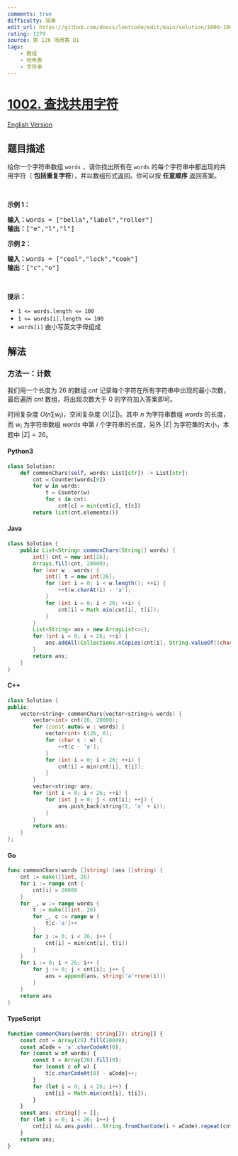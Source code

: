 ```yaml
---
comments: true
difficulty: 简单
edit_url: https://github.com/doocs/leetcode/edit/main/solution/1000-1099/1002.Find%20Common%20Characters/README.md
rating: 1279
source: 第 126 场周赛 Q1
tags:
    - 数组
    - 哈希表
    - 字符串
---
```


<!-- problem:start -->

# [1002. 查找共用字符](https://leetcode.cn/problems/find-common-characters)

[English Version](/solution/1000-1099/1002.Find%20Common%20Characters/README_EN.md)

## 题目描述

<!-- description:start -->

给你一个字符串数组 <code>words</code> ，请你找出所有在 <code>words</code> 的每个字符串中都出现的共用字符（ <strong>包括重复字符</strong>），并以数组形式返回。你可以按 <strong>任意顺序</strong> 返回答案。

<p>&nbsp;</p>

<p><strong>示例 1：</strong></p>

<pre>
<strong>输入：</strong>words = ["bella","label","roller"]
<strong>输出：</strong>["e","l","l"]
</pre>

<p><strong>示例 2：</strong></p>

<pre>
<strong>输入：</strong>words = ["cool","lock","cook"]
<strong>输出：</strong>["c","o"]
</pre>

<p>&nbsp;</p>

<p><strong>提示：</strong></p>

<ul>
	<li><code>1 &lt;= words.length &lt;= 100</code></li>
	<li><code>1 &lt;= words[i].length &lt;= 100</code></li>
	<li><code>words[i]</code> 由小写英文字母组成</li>
</ul>

<!-- description:end -->

## 解法

<!-- solution:start -->

### 方法一：计数

我们用一个长度为 $26$ 的数组 $cnt$ 记录每个字符在所有字符串中出现的最小次数，最后遍历 $cnt$ 数组，将出现次数大于 $0$ 的字符加入答案即可。

时间复杂度 $O(n \sum w_i)$，空间复杂度 $O(|\Sigma|)$。其中 $n$ 为字符串数组 $words$ 的长度，而 $w_i$ 为字符串数组 $words$ 中第 $i$ 个字符串的长度，另外 $|\Sigma|$ 为字符集的大小，本题中 $|\Sigma| = 26$。

<!-- tabs:start -->

#### Python3

```python
class Solution:
    def commonChars(self, words: List[str]) -> List[str]:
        cnt = Counter(words[0])
        for w in words:
            t = Counter(w)
            for c in cnt:
                cnt[c] = min(cnt[c], t[c])
        return list(cnt.elements())
```

#### Java

```java
class Solution {
    public List<String> commonChars(String[] words) {
        int[] cnt = new int[26];
        Arrays.fill(cnt, 20000);
        for (var w : words) {
            int[] t = new int[26];
            for (int i = 0; i < w.length(); ++i) {
                ++t[w.charAt(i) - 'a'];
            }
            for (int i = 0; i < 26; ++i) {
                cnt[i] = Math.min(cnt[i], t[i]);
            }
        }
        List<String> ans = new ArrayList<>();
        for (int i = 0; i < 26; ++i) {
            ans.addAll(Collections.nCopies(cnt[i], String.valueOf((char)('a' + i))));
        }
        return ans;
    }
}
```

#### C++

```cpp
class Solution {
public:
    vector<string> commonChars(vector<string>& words) {
        vector<int> cnt(26, 20000);
        for (const auto& w : words) {
            vector<int> t(26, 0);
            for (char c : w) {
                ++t[c - 'a'];
            }
            for (int i = 0; i < 26; ++i) {
                cnt[i] = min(cnt[i], t[i]);
            }
        }
        vector<string> ans;
        for (int i = 0; i < 26; ++i) {
            for (int j = 0; j < cnt[i]; ++j) {
                ans.push_back(string(1, 'a' + i));
            }
        }
        return ans;
    }
};
```

#### Go

```go
func commonChars(words []string) (ans []string) {
	cnt := make([]int, 26)
	for i := range cnt {
		cnt[i] = 20000
	}
	for _, w := range words {
		t := make([]int, 26)
		for _, c := range w {
			t[c-'a']++
		}
		for i := 0; i < 26; i++ {
			cnt[i] = min(cnt[i], t[i])
		}
	}
	for i := 0; i < 26; i++ {
		for j := 0; j < cnt[i]; j++ {
			ans = append(ans, string('a'+rune(i)))
		}
	}
	return ans
}
```

#### TypeScript

```ts
function commonChars(words: string[]): string[] {
    const cnt = Array(26).fill(20000);
    const aCode = 'a'.charCodeAt(0);
    for (const w of words) {
        const t = Array(26).fill(0);
        for (const c of w) {
            t[c.charCodeAt(0) - aCode]++;
        }
        for (let i = 0; i < 26; i++) {
            cnt[i] = Math.min(cnt[i], t[i]);
        }
    }
    const ans: string[] = [];
    for (let i = 0; i < 26; i++) {
        cnt[i] && ans.push(...String.fromCharCode(i + aCode).repeat(cnt[i]));
    }
    return ans;
}
```

<!-- tabs:end -->

<!-- solution:end -->

<!-- problem:end -->
